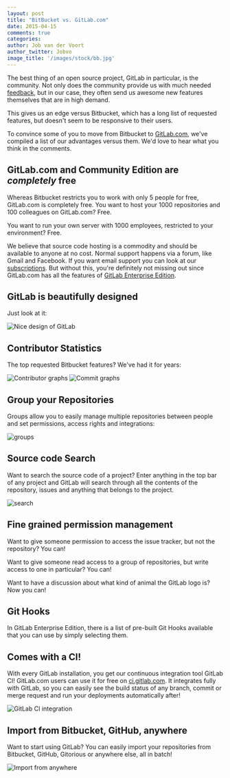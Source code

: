 ```yaml
---
layout: post
title: "BitBucket vs. GitLab.com"
date: 2015-04-15
comments: true
categories:
author: Job van der Voort
author_twitter: Jobvo
image_title: '/images/stock/bb.jpg'
---
```


The best thing of an open source project, GitLab in particular, is the community.
Not only does the community provide us with much needed [feedback](feedback.gitlab.com),
but in our case, they often send us awesome new features themselves that are
in high demand.

This gives us an edge versus Bitbucket, which has a long list of requested
features, but doesn't seem to be responsive to their users.

To convince some of you to move from Bitbucket to [GitLab.com](https://about.gitlab.com/gitlab-com/), we've compiled
a list of our advantages versus them. We'd love to hear what you think in
the comments.

<!-- more -->

## GitLab.com and Community Edition are _completely_ free

Whereas Bitbucket restricts you to work with only 5 people for free,
GitLab.com is completely free. You want to host your 1000 repositories
and 100 colleagues on GitLab.com? Free.

You want to run your own server with 1000 employees, restricted to your
environment? Free.

We believe that source code hosting is a commodity and should be available
to anyone at no cost.
Normal support happens via a forum, like Gmail and Facebook.
If you want email support you can look at our [subscriptions](https://gitlab.recurly.com/subscribe/gitlab-com-bronze-yearly-20). But without this,
you're definitely not missing out since GitLab.com has all the features of [GitLab Enterprise Edition](/features/#enterprise).

## GitLab is beautifully designed

Just look at it:

![Nice design of GitLab](/images/bb/design.png)

## Contributor Statistics

The top requested Bitbucket features? We've had it for years:

![Contributor graphs](/images/bb/graphs.png)
![Commit graphs](/images/bb/graphs2.png)

## Group your Repositories

Groups allow you to easily manage multiple repositories between people
and set permissions, access rights and integrations:

![groups](/images/bb/groups.png)

## Source code Search

Want to search the source code of a project?
Enter anything in the top bar of any project and GitLab will search
through all the contents of the repository, issues and anything that belongs
to the project.

![search](/images/bb/search.png)

## Fine grained permission management

Want to give someone permission to access the issue tracker, but
not the repository? You can!

Want to give someone read access to a group of repositories,
but write access to one in particular? You can!

Want to have a discussion about what kind of animal the GitLab logo is?
Now you can!

## Git Hooks

In GitLab Enterprise Edition, there is a list of pre-built Git Hooks available
that you can use by simply selecting them.

## Comes with a CI!

With every GitLab installation, you get our continuous integration tool
GitLab CI! GitLab.com users can use it for free on [ci.gitlab.com](https://ci.gitlab.com/). It integrates fully with GitLab, so you can easily see the
build status of any branch, commit or merge request and run your
deployments automatically after!

![GitLab CI integration](/images/bb/ci.png)

## Import from Bitbucket, GitHub, anywhere

Want to start using GitLab? You can easily import your repositories from
Bitbucket, GitHub, Gitorious or anywhere else, all in batch!

![Import from anywhere](/images/bb/import.png)
